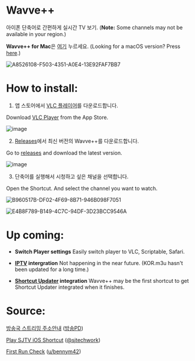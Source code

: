 # Wavve++
아이폰 단축어로 간편하게 실시간 TV 보기. (**Note:** Some channels may not be available in your region.)

**Wavve++ for Mac**은 [여기](https://github.com/Dr-Sauce/WavvePlusForMac) 누르세요. (Looking for a macOS version? Press [here](https://github.com/Dr-Sauce/WavvePlusForMac).)

![A8526108-F503-4351-A0E4-13E92FAF7BB7](https://user-images.githubusercontent.com/82555878/197349620-ed4f8d14-4c23-44f3-984e-ce71f4e8d06c.png)

# How to install:

1. 앱 스토어에서 [VLC 플레이어](https://apps.apple.com/app/vlc-media-player/id650377962)를 다운로드합니다.

Download [VLC Player](https://apps.apple.com/app/vlc-media-player/id650377962) from the App Store.

![image](https://user-images.githubusercontent.com/82555878/209825526-00d024a7-60b4-44b1-bddf-93efe1965dd8.png)

2. [Releases](https://github.com/Dr-Sauce/WavvePlusPlus/releases/latest)에서 최신 버전의 Wavve++를 다운로드합니다.

Go to [releases](https://github.com/Dr-Sauce/WavvePlusPlus/releases/latest) and download the latest version.

![image](https://user-images.githubusercontent.com/82555878/209825672-c75b90d0-946a-40f9-a3fa-e1eebedc8b63.png)

3. 단축어를 실행해서 시청하고 싶은 채널을 선택합니다.

Open the Shortcut. And select the channel you want to watch.

![B960517B-DF02-4F69-8B71-946B098F7051](https://user-images.githubusercontent.com/82555878/208373100-9fe23c08-07a2-418c-9af0-b0b25663ddc6.png)

![E4B8F789-B149-4C7C-94DF-3D23BCC9546A](https://user-images.githubusercontent.com/82555878/197664257-2dba0d0b-ca14-429d-99de-5af657b8b2de.png)

# Up coming:

- **Switch Player settings**
Easily switch player to VLC, Scriptable, Safari.

- **[IPTV](https://github.com/iptv-org/iptv) intergration**
Not happening in the near future. (KOR.m3u hasn't been updated for a long time.)

- **[Shortcut Updater](https://github.com/Dr-Sauce/ShortcutUpdater) integration**
Wavve++ may be the first shortcut to get Shortcut Updater integrated when it finishes.

# Source:
[방송국 스트리밍 주소안내](https://m.blog.naver.com/gjppjh09/222416011602) ([방송PD](https://m.blog.naver.com/gjppjh09))

[Play SJTV iOS Shortcut](https://www.sjtechwork.com/2020/11/tv-news-ios-shortcut.html) ([@sjtechwork](https://twitter.com/sjtechwork))

[First Run Check](https://www.reddit.com/r/shortcuts/comments/phtjkh/how_do_you_create_a_first_time_setup/hbmi1h7) ([u/bennym42](https://www.reddit.com/user/BennyM42))
